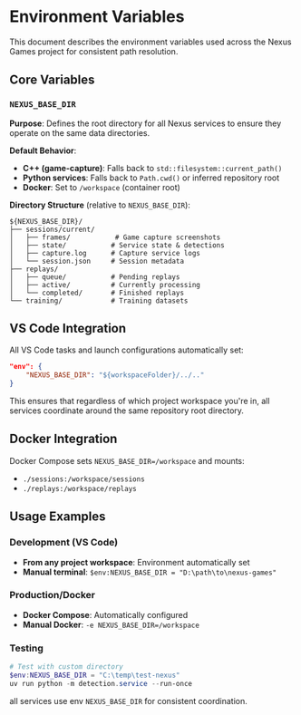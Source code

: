 # Environment Variables

This document describes the environment variables used across the Nexus Games project for consistent path resolution.

## Core Variables

### `NEXUS_BASE_DIR`

**Purpose**: Defines the root directory for all Nexus services to ensure they operate on the same data directories.

**Default Behavior**:

- **C++ (game-capture)**: Falls back to `std::filesystem::current_path()`
- **Python services**: Falls back to `Path.cwd()` or inferred repository root  
- **Docker**: Set to `/workspace` (container root)

**Directory Structure** (relative to `NEXUS_BASE_DIR`):

```text
${NEXUS_BASE_DIR}/
├── sessions/current/
│   ├── frames/           # Game capture screenshots
│   ├── state/           # Service state & detections
│   ├── capture.log      # Capture service logs
│   └── session.json     # Session metadata
├── replays/
│   ├── queue/           # Pending replays
│   ├── active/          # Currently processing
│   └── completed/       # Finished replays
└── training/            # Training datasets
```

## VS Code Integration

All VS Code tasks and launch configurations automatically set:

```json
"env": {
    "NEXUS_BASE_DIR": "${workspaceFolder}/../.."
}
```

This ensures that regardless of which project workspace you're in, all services coordinate around the same repository root directory.

## Docker Integration

Docker Compose sets `NEXUS_BASE_DIR=/workspace` and mounts:

- `./sessions:/workspace/sessions`
- `./replays:/workspace/replays`

## Usage Examples

### Development (VS Code)

- **From any project workspace**: Environment automatically set
- **Manual terminal**: `$env:NEXUS_BASE_DIR = "D:\path\to\nexus-games"`

### Production/Docker

- **Docker Compose**: Automatically configured
- **Manual Docker**: `-e NEXUS_BASE_DIR=/workspace`

### Testing

```powershell
# Test with custom directory
$env:NEXUS_BASE_DIR = "C:\temp\test-nexus"
uv run python -m detection.service --run-once
```

all services use env `NEXUS_BASE_DIR` for consistent coordination.
